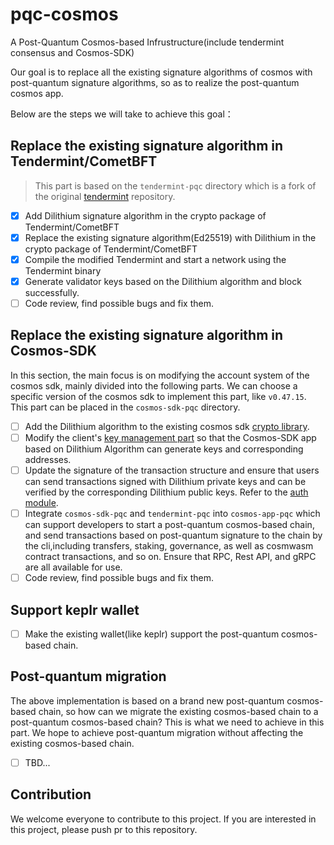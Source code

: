 # pqc-cosmos
A Post-Quantum Cosmos-based Infrustructure(include tendermint consensus and Cosmos-SDK)

Our goal is to replace all the existing signature algorithms of cosmos with post-quantum signature algorithms, so as to realize the post-quantum cosmos app.

Below are the steps we will take to achieve this goal：

## Replace the existing signature algorithm in Tendermint/CometBFT

> This part is based on the `tendermint-pqc` directory which is a fork of the original [tendermint](https://github.com/tendermint/tendermint) repository.

- [x] Add Dilithium signature algorithm in the crypto package of Tendermint/CometBFT
- [x] Replace the existing signature algorithm(Ed25519) with Dilithium in the crypto package of Tendermint/CometBFT
- [x] Compile the modified Tendermint and start a network using the Tendermint binary
- [x] Generate validator keys based on the Dilithium algorithm and block successfully.
- [ ] Code review, find possible bugs and fix them.

## Replace the existing signature algorithm in Cosmos-SDK

In this section, the main focus is on modifying the account system of the cosmos sdk, mainly divided into the following parts. We can choose a specific version of the cosmos sdk to implement this part, like `v0.47.15`. This part can be placed in the `cosmos-sdk-pqc` directory.

- [ ] Add the Dilithium algorithm to the existing cosmos sdk [crypto library](https://github.com/cosmos/cosmos-sdk/tree/main/crypto).
- [ ] Modify the client's [key management part](https://github.com/cosmos/cosmos-sdk/tree/main/client/keys) so that the Cosmos-SDK app based on Dilithium Algorithm can generate keys and corresponding addresses.
- [ ] Update the signature of the transaction structure and ensure that users can send transactions signed with Dilithium private keys and can be verified by the corresponding Dilithium public keys. Refer to the [auth module](https://github.com/cosmos/cosmos-sdk/tree/main/x/auth).
- [ ] Integrate `cosmos-sdk-pqc` and `tendermint-pqc` into `cosmos-app-pqc` which can support developers to start a post-quantum cosmos-based chain, and send transactions based on post-quantum signature to the chain by the cli,including transfers, staking, governance, as well as cosmwasm contract transactions, and so on. Ensure that RPC, Rest API, and gRPC are all available for use.
- [ ] Code review, find possible bugs and fix them.

## Support keplr wallet

- [ ] Make the existing wallet(like keplr) support the post-quantum cosmos-based chain.

## Post-quantum migration

The above implementation is based on a brand new post-quantum cosmos-based chain, so how can we migrate the existing cosmos-based chain to a post-quantum cosmos-based chain? This is what we need to achieve in this part. We hope to achieve post-quantum migration without affecting the existing cosmos-based chain.

- [ ] TBD...

## Contribution

We welcome everyone to contribute to this project. If you are interested in this project, please push pr to this repository.
